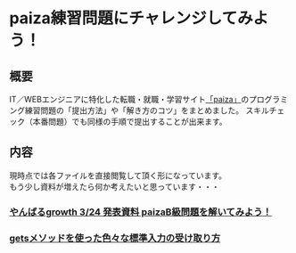 # paiza練習問題にチャレンジしてみよう！

## 概要  
IT／WEBエンジニアに特化した転職・就職・学習サイト[「paiza」](https://paiza.jp/")のプログラミング練習問題の「提出方法」や「解き方のコツ」をまとめました。
スキルチェック（本番問題）でも同様の手順で提出することが出来ます。

## 内容
現時点では各ファイルを直接閲覧して頂く形になっています。  
もう少し資料が増えたら何か考えたいと思っています・・・

### [やんばるgrowth 3/24 発表資料 paizaB級問題を解いてみよう！](https://github.com/atsushi0919/paiza_challenge/blob/main/paiza_max_range.ipynb)
### [getsメソッドを使った色々な標準入力の受け取り方](https://github.com/atsushi0919/paiza_challenge/blob/main/stdin_gets.ipynb)
